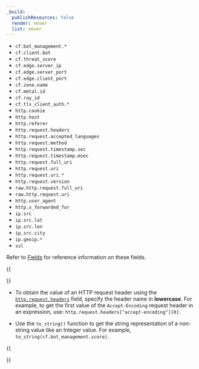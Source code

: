 ```yaml
---
_build:
  publishResources: false
  render: never
  list: never
---
```


*   `cf.bot_management.*`
*   `cf.client.bot`
*   `cf.threat_score`
*   `cf.edge.server_ip`
*   `cf.edge.server_port`
*   `cf.edge.client_port`
*   `cf.zone.name`
*   `cf.metal.id`
*   `cf.ray_id`
*   `cf.tls_client_auth.*`
*   `http.cookie`
*   `http.host`
*   `http.referer`
*   `http.request.headers`
*   `http.request.accepted_languages`
*   `http.request.method`
*   `http.request.timestamp.sec`
*   `http.request.timestamp.msec`
*   `http.request.full_uri`
*   `http.request.uri`
*   `http.request.uri.*`
*   `http.request.version`
*   `raw.http.request.full_uri`
*   `raw.http.request.uri`
*   `http.user_agent`
*   `http.x_forwarded_for`
*   `ip.src`
*   `ip.src.lat`
*   `ip.src.lon`
*   `ip.src.city`
*   `ip.geoip.*`
*   `ssl`

Refer to [Fields](/ruleset-engine/rules-language/fields/) for reference information on these fields.

{{<Aside type="warning" header="Important">}}

* To obtain the value of an HTTP request header using the [`http.request.headers`](/ruleset-engine/rules-language/fields/#field-http-request-headers) field, specify the header name in **lowercase**. For example, to get the first value of the `Accept-Encoding` request header in an expression, use: `http.request.headers["accept-encoding"][0]`.

* Use the `to_string()` function to get the string representation of a non-string value like an Integer value. For example, `to_string(cf.bot_management.score)`.

{{</Aside>}}
